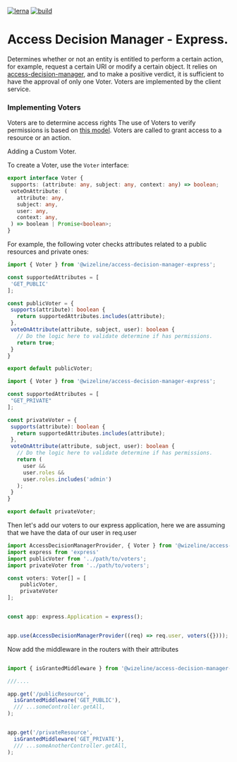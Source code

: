 [![lerna](https://img.shields.io/badge/maintained%20with-lerna-cc00ff.svg)](https://lerna.js.org/)    [![build](https://img.shields.io/travis/wizeline/access-decision-manager/master.svg)](https://travis-ci.org/wizeline/access-decision-manager)


 # Access Decision Manager - Express.


Determines whether or not an entity is entitled to perform a certain action,
for example, request a certain URI or modify a certain object. It relies on
[access-decision-manager](https://github.com/wizeline/access-decision-manager/tree/master/packages/access-decision-manager#readme), and to make a positive verdict, it is sufficient to have the approval
of only one Voter. Voters are implemented by the client service.



 ### Implementing Voters

 Voters are to determine access rights
The use of Voters to verify permissions is based on [this model](https://symfony.com/doc/current/security/voters.html).
Voters are called to grant access to a resource or an action.




  Adding a Custom Voter.


  To create a Voter,
use the `Voter` interface:

 ```typescript
export interface Voter {
  supports: (attribute: any, subject: any, context: any) => boolean;
  voteOnAttribute: (
    attribute: any,
    subject: any,
    user: any,
    context: any,
  ) => boolean | Promise<boolean>;
}
```


 For example, the following voter checks attributes related to a public resources and private ones:

 ``` typescript
import { Voter } from '@wizeline/access-decision-manager-express';

const supportedAttributes = [
  'GET_PUBLIC'
];

const publicVoter = {
  supports(attribute): boolean {
    return supportedAttributes.includes(attribute);
  },
  voteOnAttribute(attribute, subject, user): boolean {
    // Do the logic here to validate determine if has permissions.
    return true;
  }
}

export default publicVoter;

 ```
 
 
 ```typescript
import { Voter } from '@wizeline/access-decision-manager-express';

const supportedAttributes = [
  "GET_PRIVATE"
];

const privateVoter = {
  supports(attribute): boolean {
    return supportedAttributes.includes(attribute);
  },
  voteOnAttribute(attribute, subject, user): boolean {
    // Do the logic here to validate determine if has permissions.
    return (
      user &&
      user.roles &&
      user.roles.includes('admin')
    );
  }
}

export default privateVoter;

```

Then let's add our voters to our express application, here we are assuming that we have the data of our user in req.user


``` typescript
import AccessDecisionManagerProvider, { Voter } from '@wizeline/access-decision-manager-express';
import express from 'express'
import publicVoter from '../path/to/voters';
import privateVoter from '../path/to/voters';

const voters: Voter[] = [
    publicVoter,
    privateVoter
];


const app: express.Application = express();


app.use(AccessDecisionManagerProvider((req) => req.user, voters({})));
```



Now add the middleware in the routers with their attributes

``` typescript

import { isGrantedMiddleware } from '@wizeline/access-decision-manager-express';

///....

app.get('/publicResource',
  isGrantedMiddleware('GET_PUBLIC'),
  /// ...someController.getAll,
);


app.get('/privateResource',
  isGrantedMiddleware('GET_PRIVATE'),
  /// ...someAnotherController.getAll,
);
```



